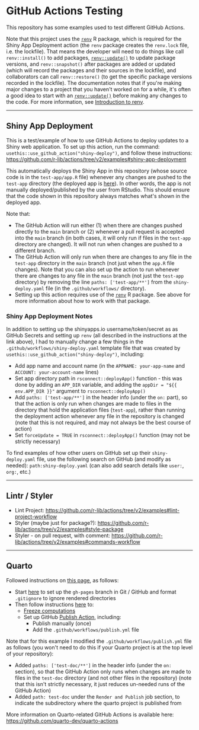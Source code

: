 # GitHub Actions Testing

This repository has some examples used to test different GitHub Actions.

Note that this project uses the [`renv`](https://rstudio.github.io/renv/index.html) R package, which is required for the Shiny App Deployment action (the `renv` package creates the `renv.lock` file, i.e. the lockfile). That means the developer will need to do things like call `renv::install()` to add packages, [`renv::update()`](https://rstudio.github.io/renv/reference/update.html) to update package versions, and `renv::snapshot()` after packages are added or updated (which will record the packages and their sources in the lockfile), and collaborators can call `renv::restore()` (to get the specific package versions recorded in the lockfile). The documentation notes that if you're making major changes to a project that you haven't worked on for a while, it's often a good idea to start with an [`renv::update()`](https://rstudio.github.io/renv/reference/update.html) before making any changes to the code. For more information, see [Introduction to renv](https://rstudio.github.io/renv/articles/renv.html).

------------------------------------------------------------------------

## Shiny App Deployment

This is a test/example of how to use GitHub Actions to deploy updates to a Shiny web application. To set up this action, run the command: `usethis::use_github_action("shiny-deploy")`, and follow these instructions: <https://github.com/r-lib/actions/tree/v2/examples#shiny-app-deployment>

This automatically deploys the Shiny App in this repository (whose source code is in the `test-app/app.R` file) whenever any changes are pushed to the `test-app` directory (the deployed app is [here](https://daltare.shinyapps.io/test-app/)). In other words, the app is not manually deployed/published by the user from RStudio. This should ensure that the code shown in this repository always matches what's shown in the deployed app.

Note that:

-   The GitHub Action will run either (1) when there are changes pushed directly to the `main` branch or (2) whenever a pull request is accepted into the `main` branch (in both cases, it will only run if files in the `test-app` directory are changed). It will not run when changes are pushed to a different branch.
-   The GitHub Action will only run when there are changes to any file in the `test-app` directory in the `main` branch (not just when the `app.R` file changes). Note that you can also set up the action to run whenever there are changes to any file in the `main` branch (not just the `test-app` directory) by removing the line `paths: ['test-app/**']` from the `shiny-deploy.yaml` file (in the `.github/workflows/` directory).
-   Setting up this action requires use of the [`renv`](https://rstudio.github.io/renv/index.html) R package. See above for more information about how to work with that package.

### Shiny App Deployment Notes

In addition to setting up the shinyapps.io username/token/secret as as GitHub Secrets and setting up `renv` (all described in the instructions at the link above), I had to manually change a few things in the `.github/workflows/shiny-deploy.yaml` template file that was created by `usethis::use_github_action("shiny-deploy")`, including:

-   Add app name and account name (in the `APPNAME: your-app-name` and `ACCOUNT: your-account-name` lines)
-   Set app directory path in `rsconnect::deployApp()` function - this was done by adding an `APP_DIR` variable, and adding the `appDir = "${{ env.APP_DIR }}"` argument to `rsconnect::deployApp()`
-   Add `paths: ['test-app/**']` in the header info (under the `on:` part), so that the action is only run when changes are made to files in the directory that hold the application files (`test-app`), rather than running the deployment action whenever any file in the repository is changed (note that this is not required, and may not always be the best course of action)
-   Set `forceUpdate = TRUE` in `rsconnect::deployApp()` function (may not be strictly necessary)

To find examples of how other users on GitHub set up their `shiny-deploy.yaml` file, use the following search on GitHub (and modify as needed): `path:shiny-deploy.yaml` (can also add search details like `user:`, `org:`, etc.)

------------------------------------------------------------------------

## Lintr / Styler

-   Lint Project: <https://github.com/r-lib/actions/tree/v2/examples#lint-project-workflow>
-   Styler (maybe just for package?): <https://github.com/r-lib/actions/tree/v2/examples#style-package>
-   Styler - on pull request, with comment: <https://github.com/r-lib/actions/tree/v2/examples#commands-workflow>

------------------------------------------------------------------------

## Quarto

Followed instructions on [this page](https://quarto.org/docs/publishing/github-pages.html), as follows:

-   Start [here](https://quarto.org/docs/publishing/github-pages.html#publish-command) to set up the `gh-pages` branch in Git / GitHub and format `.gitignore` to ignore rendered directories
-   Then follow instructions [here](https://quarto.org/docs/publishing/github-pages.html#github-action) to:
    -   [Freeze computations](https://quarto.org/docs/publishing/github-pages.html#freezing-computations)
    -   Set up GitHub [Publish Action](https://quarto.org/docs/publishing/github-pages.html#publish-action), including:
        -   Publish manually (once)
        -   Add the `.github/workflows/publish.yml` file

Note that for this example I modified the `.github/workflows/publish.yml` file as follows (you won't need to do this if your Quarto project is at the top level of your repository):

-   Added `paths: ['test-doc/**']` in the header info (under the `on:` section), so that the GitHub Action only runs when changes are made to files in the `test-doc` directory (and not other files in the repository) (note that this isn't strictly necessary, it just reduces un-needed runs of the GitHub Action)
-   Added `path: test-doc` under the `Render and Publish` job section, to indicate the subdirectory where the quarto project is published from

More information on Quarto-related GitHub Actions is available here: <https://github.com/quarto-dev/quarto-actions>
